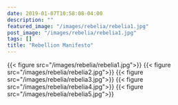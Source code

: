 ```yaml
---
date: 2019-01-07T10:58:08-04:00
description: ""
featured_image: "/images/rebelia/rebelia1.jpg"
post_image: "/images/rebelia/rebelia1.jpg"
tags: []
title: "Rebellion Manifesto"
---
```


{{< figure src="/images/rebelia/rebelia1.jpg">}}
{{< figure src="/images/rebelia/rebelia2.jpg">}}
{{< figure src="/images/rebelia/rebelia3.jpg">}}
{{< figure src="/images/rebelia/rebelia4.jpg">}}
{{< figure src="/images/rebelia/rebelia5.jpg">}}